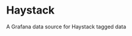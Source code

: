 <!-- This README file is going to be the one displayed on the Grafana.com website for your plugin -->

# Haystack

A Grafana data source for Haystack tagged data

